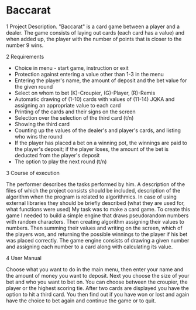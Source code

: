 # Baccarat
1 Project Description.
"Baccarat" is a card game between a player and a dealer. The game consists of laying out cards (each card has a value) and when added up, the player with the number of points that is closer to the number 9 wins.

2 Requirements 

- Choice in menu - start game, instruction or exit
- Protection against entering a value other than 1-3 in the menu
- Entering the player's name, the amount of deposit and the bet value for the given round
- Select on whom to bet (K)-Croupier, (G)-Player, (R)-Remis
- Automatic drawing of (1-10) cards with values of (11-14) JQKA and assigning an appropriate value to each card
- Printing of the cards and their signs on the screen
- Selection over the selection of the third card (t/n)
- Showing the third card
- Counting up the values of the dealer's and player's cards, and listing who wins the round
- If the player has placed a bet on a winning pot, the winnings are paid to the player's deposit; if the player loses, the amount of the bet is deducted from the player's deposit
- The option to play the next round (t/n)

3 Course of execution

The performer describes the tasks performed by him. A description of the files of which the project consists should be included, description of the algorithm when the program is related to algorithmics. In case of using external libraries they should be briefly described (what they are used for, what functions were used)
My task was to make a card game. To create this game I needed to build a simple engine that draws pseudorandom numbers with random characters. Then creating algorithm assigning their values to numbers. Then summing their values and writing on the screen, which of the players won, and returning the possible winnings to the player if his bet was placed correctly.
The game engine consists of drawing a given number and assigning each number to a card along with calculating its value.  

4 User Manual 

Choose what you want to do in the main menu, then enter your name and the amount of money you want to deposit. Next you choose the size of your bet and who you want to bet on. You can choose between the croupier, the player or the highest scoring tie. After two cards are displayed you have the option to hit a third card. You then find out if you have won or lost and again have the choice to bet again and continue the game or to quit.
